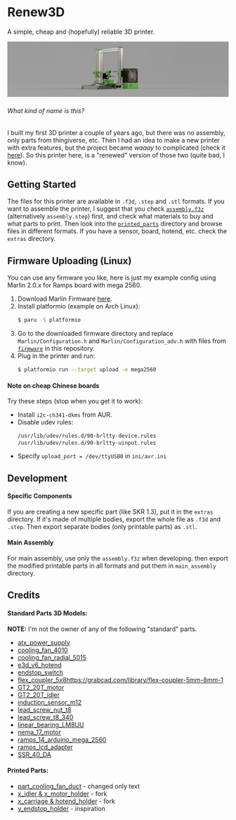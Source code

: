 # Renew3D
A simple, cheap and (hopefully) reliable 3D printer.

![render](images/render_banner.png)

###### What kind of name is this?
I built my first 3D printer a couple of years ago, but there was no assembly,
only parts from thingiverse, etc. Then I had an idea to make a new printer with
extra features, but the project became *waaay* to complicated (check it
[here](https://github.com/kndndrj/complicator-3000)). So this printer here, is
a "renewed" version of those two (quite bad, I know).

## Getting Started
The files for this printer are available in `.f3d`, `.step` and `.stl` formats.
If you want to assemble the printer, I suggest that you check
[`assembly.f3z`](cad/assembly.f3z) (alternatively `assembly.step`) first, and
check what materials to buy and what parts to print. Then look into the
[`printed_parts`](cad/printed_parts) directory and browse files in different
formats. If you have a sensor, board, hotend, etc. check the `extras`
directory.

## Firmware Uploading (Linux)
You can use any firmware you like, here is just my example config using Marlin
2.0.x for Ramps board with mega 2560.

1. Download Marlin Firmware [here](https://github.com/MarlinFirmware/Marlin).
2. Install platformio (example on Arch Linux):
	```sh
	$ paru -S platformio
	```
3. Go to the downloaded firmware directory and replace `Marlin/Configuration.h`
   and `Marlin/Configuration_adv.h` with files from [`firmware`](firmware) in
   this repository.
4. Plug in the printer and run:
	```sh
	$ platformio run --target upload -e mega2560
	```

#### Note on cheap Chinese boards
Try these steps (stop when you get it to work):
- Install `i2c-ch341-dkms` from AUR.
- Disable udev rules:
	```
	/usr/lib/udev/rules.d/90-brltty-device.rules
	/usr/lib/udev/rules.d/90-brltty-uinput.rules
	```
- Specify `upload_port = /dev/ttyUSB0` in `ini/avr.ini`

## Development

#### Specific Components
If you are creating a new specific part (like SKR 1.3), put it in the `extras`
directory. If it's made of multiple bodies, export the whole file as `.f3d` and
`.step`. Then export separate bodies (only printable parts) as `.stl`.

#### Main Assembly
For main assembly, use only the `assembly.f3z` when developing. then export the
modified printable parts in all formats and put them in `main_assembly`
directory.

####

## Credits

#### Standard Parts 3D Models:

**NOTE:** I'm not the owner of any of the following "standard" parts.

- [atx_power_supply](https://grabcad.com/library/atx-power-supply-1)
- [cooling_fan_4010](https://grabcad.com/library/40mm-dc-fan-1)
- [cooling_fan_radial_5015](https://grabcad.com/library/radial-cooling-5015-fan-50mm-dc12v-1/details?folder_id=2074285)
- [e3d_v6_hotend](https://grabcad.com/library/e3d-v6-hotend-1-75mm-bowden-1)
- [endstop_switch](https://grabcad.com/library/mechanical-endstop-module-1)
- [flex_coupler_5x8]()https://grabcad.com/library/flex-coupler-5mm-8mm-1
- [GT2_20T_motor](https://grabcad.com/library/timing-pulley-gt2-20-teeth-5mm-bore-2/details?folder_id=2369004)
- [GT2_20T_idler](https://grabcad.com/library/tension-pulley-gt2-20t-b5-1)
- [induction_sensor_m12](https://grabcad.com/library/lj12a3-4-z_bx-inductive-sensor-m12-1)
- [lead_screw_nut_t8](https://grabcad.com/library/tr8x8-4-8mm-4-start-lead-screw-nut-1)
- [lead_screw_t8_340](https://grabcad.com/library/tr8x8-4-8mm-4-start-lead-screw-1)
- [linear_bearing_LM8UU](https://grabcad.com/library/lm8uu-11)
- [nema_17_motor](https://grabcad.com/library/step-motor-nema-17-1)
- [ramps_14_arduino_mega_2560](https://grabcad.com/library/arduino-mega-ramps-1-4-1)
- [ramps_lcd_adapter](https://grabcad.com/library/smart-adapter-conector-lcd-ramps-1-4-1)
- [SSR_40_DA](https://grabcad.com/library/ssr-40-da-1)

#### Printed Parts:

- [part_cooling_fan_duct](https://www.thingiverse.com/thing:3063554) - changed only text
- [x_idler & x_motor_holder](https://www.thingiverse.com/thing:1103976) - fork
- [x_carriage & hotend_holder](https://www.thingiverse.com/thing:2023947) - fork
- [y_endstop_holder](https://www.thingiverse.com/thing:919432/files) - inspiration
